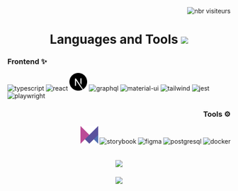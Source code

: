 <p align="right">
  <img
    src="https://komarev.com/ghpvc/?username=mena0018&label=Profile%20views&color=0e75b6&style=flat"
    alt="nbr visiteurs"
  />
</p>

<h1 align="center">
  Languages and Tools
  <img
    src="https://media2.giphy.com/media/QssGEmpkyEOhBCb7e1/giphy.gif?cid=ecf05e47a0n3gi1bfqntqmob8g9aid1oyj2wr3ds3mg700bl&rid=giphy.gif"
    width="25"
  />
</h1>

<h3 align="left">Frontend ✨</h3>
<div align="left">
  <img
    src="https://cdn.jsdelivr.net/gh/devicons/devicon/icons/typescript/typescript-plain.svg"
    alt="typescript"
    width="40"
    height="40"
  />
  <img
    src="https://cdn.jsdelivr.net/gh/devicons/devicon/icons/react/react-original.svg"
    alt="react"
    width="40"
    height="40"
  />
  <img src="./icones/front/next.svg" alt="next" width="40" height="40" />
  <img
    src="https://cdn.jsdelivr.net/gh/devicons/devicon@latest/icons/graphql/graphql-plain.svg"
    alt="graphql"
    width="40"
    height="40"
  />
  <img
    src="https://cdn.jsdelivr.net/gh/devicons/devicon/icons/materialui/materialui-original.svg"
    alt="material-ui"
    width="40"
    height="40"
  />
  <img
    src="https://cdn.jsdelivr.net/gh/devicons/devicon@latest/icons/tailwindcss/tailwindcss-original.svg"
    alt="tailwind"
    width="40"
    height="40"
  />
  <img
    src="https://www.vectorlogo.zone/logos/jestjsio/jestjsio-icon.svg"
    alt="jest"
    width="40"
    height="40"
  />
  <img
    src="https://cdn.jsdelivr.net/gh/devicons/devicon@latest/icons/playwright/playwright-original.svg"
    alt="playwright"
    width="40"
    height="40"
  />
</div>

<h3 align="right">Tools ⚙️</h3>
<div align="right">
  <img src="./icones/front/framer-motion.svg" alt="framer-motion" width="40" height="40" />
  <img
    src="https://cdn.jsdelivr.net/gh/devicons/devicon/icons/storybook/storybook-original.svg"
    alt="storybook"
    width="40"
    height="40"
  />
  <img
    src="https://www.vectorlogo.zone/logos/figma/figma-icon.svg"
    alt="figma"
    width="40"
    height="40"
  />
  <img
    src="https://cdn.jsdelivr.net/gh/devicons/devicon@latest/icons/postgresql/postgresql-original.svg"
    alt="postgresql"
    width="40"
    height="40"
  />
  <img
    src="https://cdn.jsdelivr.net/gh/devicons/devicon/icons/docker/docker-plain-wordmark.svg"
    alt="docker"
    width="40"
    height="40"
  />
</div>

<br />
<br />

<div align="center">
  <img
    src="https://user-images.githubusercontent.com/73097560/115834477-dbab4500-a447-11eb-908a-139a6edaec5c.gif"
    width="300px"
  />
</div>

<br />

<div align="center">
  <picture>
    <source
      srcset="
        https://github-readme-stats.vercel.app/api?username=mena0018&theme=discord_old_blurple&hide_border=true&show_icons=true&count_private=true&rank_icon=github&width=250
      "
      media="(prefers-color-scheme: dark)"
    />
    <source
      srcset="
        https://github-readme-stats.vercel.app/api?username=mena0018&theme=default&hide_border=true&show_icons=true&count_private=true&rank_icon=github&width=250
      "
      media="(prefers-color-scheme: light), (prefers-color-scheme: no-preference)"
    />
    <img
      align="center"
      src="https://github-readme-stats.vercel.app/api?username=mena0018&theme=discord_old_blurple&hide_border=true&show_icons=true&count_private=true&rank_icon=github&width=250"
    />
  </picture>
</div>
